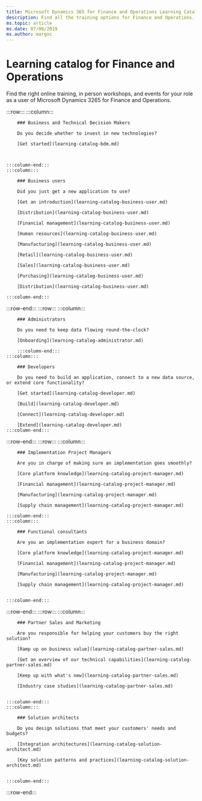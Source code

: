 ```yaml
---
title: Microsoft Dynamics 365 for Finance and Operations Learning Catalog
description: Find all the training options for Finance and Operations.
ms.topic: article
ms.date: 07/08/2019
ms.author: margoc
---
```

# Learning catalog for Finance and Operations

Find the right online training, in person workshops, and events for your role as a user of Microsoft Dynamics 3265 for Finance and Operations. 

:::row:::
    :::column:::
        <!-- ![Universal Windows Platform (UWP)](images/platform-uwp.png)  -->  

        ### Business and Technical Decision Makers

        Do you decide whether to invest in new technologies? 

        [Get started](learning-catalog-bdm.md)



    :::column-end:::
    :::column:::

        ### Business users

        Did you just get a new application to use? 

        [Get an introduction](learning-catalog-business-user.md)

        [Distribution](learning-catalog-business-user.md)

        [Financial management](learning-catalog-business-user.md)

        [Human resources](learning-catalog-business-user.md)

        [Manufacturing](learning-catalog-business-user.md)

        [Retail](learning-catalog-business-user.md)

        [Sales](learning-catalog-business-user.md)

        [Purchasing](learning-catalog-business-user.md)

        [Distribution](learning-catalog-business-user.md)

    :::column-end:::
:::row-end:::
:::row:::
    :::column:::

        ### Administrators

        Do you need to keep data flowing round-the-clock?

        [Onboarding](learning-catalog-administrator.md)

        :::column-end:::
    :::column:::

        ### Developers

        Do you need to build an application, connect to a new data source, or extend core functionality? 

        [Get started](learning-catalog-developer.md)

        [Build](learning-catalog-developer.md)

        [Connect](learning-catalog-developer.md)

        [Extend](learning-catalog-developer.md)
    :::column-end:::
:::row-end:::
:::row:::
    :::column:::

        ### Implementation Project Managers

        Are you in charge of making sure an implementation goes smoothly? 

        [Core platform knowledge](learning-catalog-project-manager.md)

        [Financial management](learning-catalog-project-manager.md)

        [Manufacturing](learning-catalog-project-manager.md)

        [Supply chain management](learning-catalog-project-manager.md)

    :::column-end:::
    :::column:::

        ### Functional consultants

        Are you an implementation expert for a business domain? 

        [Core platform knowledge](learning-catalog-project-manager.md)

        [Financial management](learning-catalog-project-manager.md)

        [Manufacturing](learning-catalog-project-manager.md)

        [Supply chain management](learning-catalog-project-manager.md)


    :::column-end:::
:::row-end:::
:::row:::
    :::column:::

        ### Partner Sales and Marketing

        Are you responsible for helping your customers buy the right solution? 

        [Ramp up on business value](learning-catalog-partner-sales.md)

        [Get an overview of our technical capabilities](learning-catalog-partner-sales.md)

        [Keep up with what's new](learning-catalog-partner-sales.md)

        [Industry case studies](learning-catalog-partner-sales.md)


    :::column-end:::
    :::column:::

        ### Solution architects

        Do you design solutions that meet your customers' needs and budgets?

        [Integration architectures](learning-catalog-solution-architect.md)

        [Key solution patterns and practices](learning-catalog-solution-architect.md)


    :::column-end:::
:::row-end:::
